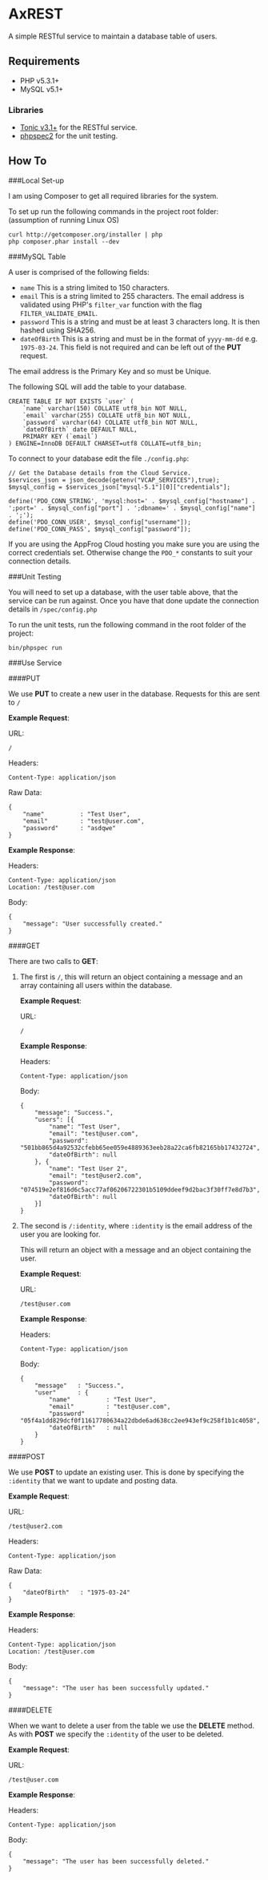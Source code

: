 AxREST
======

A simple RESTful service to maintain a database table of users.

Requirements
------------

-   PHP v5.3.1+
-   MySQL v5.1+

### Libraries

-   [Tonic v3.1+](https://github.com/peej/tonic/tree/v3.1) for the RESTful service.
-   [phpspec2](http://phpspec.net) for the unit testing.

How To
------

###Local Set-up

I am using Composer to get all required libraries for the system.

To set up run the following commands in the project root folder: (assumption of running Linux OS)

    curl http://getcomposer.org/installer | php
    php composer.phar install --dev

###MySQL Table

A user is comprised of the following fields:

-   `name` This is a string limited to 150 characters.
-   `email` This is a string limited to 255 characters. The email address is validated using PHP's `filter_var` function with the flag `FILTER_VALIDATE_EMAIL`.
-   `password` This is a string and must be at least 3 characters long. It is then hashed using SHA256.
-   `dateOfBirth` This is a string and must be in the format of `yyyy-mm-dd` e.g. `1975-03-24`. This field is not required and can be left out of the __PUT__ request.

The email address is the Primary Key and so must be Unique.

The following SQL will add the table to your database.

    CREATE TABLE IF NOT EXISTS `user` (
        `name` varchar(150) COLLATE utf8_bin NOT NULL,
        `email` varchar(255) COLLATE utf8_bin NOT NULL,
        `password` varchar(64) COLLATE utf8_bin NOT NULL,
        `dateOfBirth` date DEFAULT NULL,
        PRIMARY KEY (`email`)
    ) ENGINE=InnoDB DEFAULT CHARSET=utf8 COLLATE=utf8_bin;

To connect to your database edit the file `./config.php`:

    // Get the Database details from the Cloud Service.
    $services_json = json_decode(getenv("VCAP_SERVICES"),true);
    $mysql_config = $services_json["mysql-5.1"][0]["credentials"];

    define('PDO_CONN_STRING', 'mysql:host=' . $mysql_config["hostname"] . ';port=' . $mysql_config["port"] . ';dbname=' . $mysql_config["name"] . ';');
    define('PDO_CONN_USER', $mysql_config["username"]);
    define('PDO_CONN_PASS', $mysql_config["password"]);

If you are using the AppFrog Cloud hosting you make sure you are using the correct credentials set. Otherwise change the `PDO_*` constants to suit your connection details.

###Unit Testing

You will need to set up a database, with the user table above, that the service can be run against. Once you have that done update the connection details in `/spec/config.php`

To run the unit tests, run the following command in the root folder of the project:

    bin/phpspec run

###Use Service

####PUT

We use __PUT__ to create a new user in the database. Requests for this are sent to `/`

__Example Request__:

URL:

    /

Headers:

    Content-Type: application/json

Raw Data:

    {
        "name"          : "Test User",
        "email"         : "test@user.com",
        "password"      : "asdqwe"
    }

__Example Response__:

Headers:

    Content-Type: application/json
    Location: /test@user.com

Body:

    {
        "message": "User successfully created."
    }

####GET

There are two calls to __GET__:

1.  The first is `/`, this will return an object containing a message and an array containing all users within the database.

    __Example Request__:

    URL:

        /

    __Example Response__:

    Headers:

        Content-Type: application/json

    Body:

        {
            "message": "Success.",
            "users": [{
                "name": "Test User",
                "email": "test@user.com",
                "password": "501bb865d4a92532cfebb65ee059e4889363eeb28a22ca6fb82165bb17432724",
                "dateOfBirth": null
            }, {
                "name": "Test User 2",
                "email": "test@user2.com",
                "password": "074519e2ef816d6c5acc77af06206722301b5109ddeef9d2bac3f30ff7e8d7b3",
                "dateOfBirth": null
            }]
        }

2.  The second is `/:identity`, where `:identity` is the email address of the user you are looking for.

    This will return an object with a message and an object containing the user.

    __Example Request__:

    URL:

        /test@user.com

    __Example Response__:

    Headers:

        Content-Type: application/json

    Body:

        {
            "message"   : "Success.",
            "user"      : {
                "name"          : "Test User",
                "email"         : "test@user.com",
                "password"      : "05f4a1dd829dcf0f11617780634a22dbde6ad638cc2ee943ef9c258f1b1c4058",
                "dateOfBirth"   : null
            }
        }

####POST

We use __POST__ to update an existing user. This is done by specifying the `:identity` that we want to update and posting data.

__Example Request__:

URL:

    /test@user2.com

Headers:

    Content-Type: application/json

Raw Data:

    {
        "dateOfBirth"   : "1975-03-24"
    }

__Example Response__:

Headers:

    Content-Type: application/json
    Location: /test@user.com

Body:

    {
        "message": "The user has been successfully updated."
    }

####DELETE

When we want to delete a user from the table we use the __DELETE__ method. As with __POST__ we specify the `:identity` of the user to be deleted.

__Example Request__:

URL:

    /test@user.com

__Example Response__:

Headers:

    Content-Type: application/json

Body:

    {
        "message": "The user has been successfully deleted."
    }
